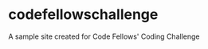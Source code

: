 codefellowschallenge
====================

A sample site created for Code Fellows' Coding Challenge
